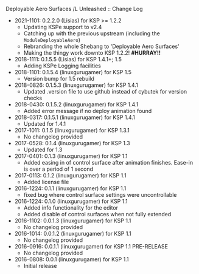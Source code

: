 Deployable Aero Surfaces /L Unleashed :: Change Log

* 2021-1101: 0.2.2.0 (Lisias) for KSP >= 1.2.2
	+ Updating KSPe support to v2.4
	+ Catching up with the previous upstream (including the `ModuleDeployableAero`) 
	+ Rebranding the whole Shebang to 'Deployable Aero Surfaces'
	+ Making the thingy work downto KSP 1.2.2! **#HURRAY!!**
* 2018-1111: 0.1.5.5 (Lisias) for KSP 1.4.1+; 1.5
	+ Adding KSPe Logging facilities
* 2018-1101: 0.1.5.4 (linuxgurugamer) for KSP 1.5
	+ Version bump for 1.5 rebuild
* 2018-0826: 0.1.5.3 (linuxgurugamer) for KSP 1.4.1
	+ Updated .version file to use github instead of cybutek for version checks
* 2018-0430: 0.1.5.2 (linuxgurugamer) for KSP 1.4.1
	+ Added error message if no deploy animation found
* 2018-0317: 0.1.5.1 (linuxgurugamer) for KSP 1.4.1
	+ Updated for 1.4.1
* 2017-1011: 0.1.5 (linuxgurugamer) for KSP 1.3.1
	+ No changelog provided
* 2017-0528: 0.1.4 (linuxgurugamer) for KSP 1.3
	+ Updated for 1.3
* 2017-0401: 0.1.3 (linuxgurugamer) for KSP 1.1
	+ Added easing in of control surface after animation finishes.  Ease-in is over a period of 1 second
* 2017-0113: 0.1.2 (linuxgurugamer) for KSP 1.1
	+ Added license file
* 2016-1224: 0.1.1 (linuxgurugamer) for KSP 1.1
	+ fixed bug where control surface settings were uncontrollable
* 2016-1224: 0.1.0 (linuxgurugamer) for KSP 1.1
	+ Added info functionality for the editor
	+ Added disable of control surfaces when not fully extended
* 2016-1102: 0.0.1.3 (linuxgurugamer) for KSP 1.1
	+ No changelog provided
* 2016-1014: 0.0.1.2 (linuxgurugamer) for KSP 1.1
	+ No changelog provided
* 2016-0916: 0.0.1.1 (linuxgurugamer) for KSP 1.1 PRE-RELEASE
	+ No changelog provided
* 2016-0808: 0.0.1 (linuxgurugamer) for KSP 1.1
	+ Initial release

